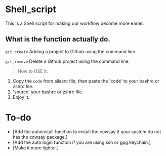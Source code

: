 # Shell_script
This is a Shell script for making our workflow become more earier.

## What is the function actually do.
`git_create` Adding a project to Github using the command line.

`git_remove` Delete a Github project using the command line.

> How to USE it.
1. Copy the `code` from aliasrc file, then paste the 'code' to your bashrc or zshrc file.
2. 'source' your bashrc or zshrc file.
3. Enjoy it.

# To-do
- [Add the autoinstall function to install the cowsay if your system do not has the cowsay package.]
- [Add the auto login function if you are using ssh or gpg keychain.]
- [Make it more lighter.]
